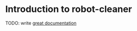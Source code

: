 # Introduction to robot-cleaner

TODO: write [great documentation](http://jacobian.org/writing/what-to-write/)
